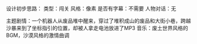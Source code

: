 设计初步思路：
类型：闯关
风格：像素
是否有字幕：不需要
人物对话：无

主题剧情：一个机器人从废品堆中醒来，穿过了堆积成山的废品和大街小巷，跨越沙暴来到了坐标指引的位置，却被人拿走电池放进了MP3
音乐：废土世界风格的BGM，沙漠风格的激情曲调
